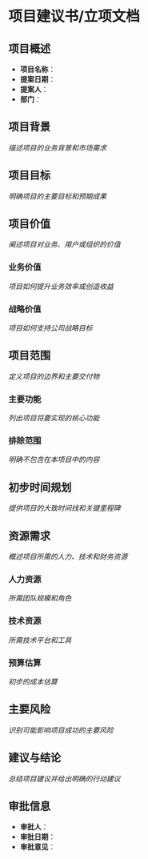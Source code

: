 # 项目建议书/立项文档

## 项目概述
- **项目名称**：
- **提案日期**：
- **提案人**：
- **部门**：

## 项目背景
*描述项目的业务背景和市场需求*

## 项目目标
*明确项目的主要目标和预期成果*

## 项目价值
*阐述项目对业务、用户或组织的价值*

### 业务价值
*项目如何提升业务效率或创造收益*

### 战略价值
*项目如何支持公司战略目标*

## 项目范围
*定义项目的边界和主要交付物*

### 主要功能
*列出项目将要实现的核心功能*

### 排除范围
*明确不包含在本项目中的内容*

## 初步时间规划
*提供项目的大致时间线和关键里程碑*

## 资源需求
*概述项目所需的人力、技术和财务资源*

### 人力资源
*所需团队规模和角色*

### 技术资源
*所需技术平台和工具*

### 预算估算
*初步的成本估算*

## 主要风险
*识别可能影响项目成功的主要风险*

## 建议与结论
*总结项目建议并给出明确的行动建议*

## 审批信息
- **审批人**：
- **审批日期**：
- **审批意见**：
